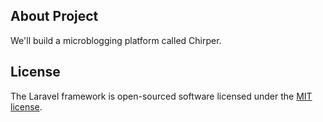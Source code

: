## About Project
We'll build a microblogging platform called Chirper.

## License

The Laravel framework is open-sourced software licensed under the [MIT license](https://opensource.org/licenses/MIT).
